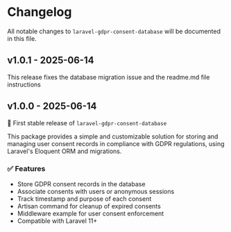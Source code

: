 # Changelog

All notable changes to `laravel-gdpr-consent-database` will be documented in this file.

## v1.0.1 - 2025-06-14

This release fixes the database migration issue and the readme.md file instructions

## v1.0.0 - 2025-06-14

🎉 First stable release of `laravel-gdpr-consent-database`

This package provides a simple and customizable solution for storing and managing user consent records in compliance with GDPR regulations, using Laravel's Eloquent ORM and migrations.

### ✅ Features

- Store GDPR consent records in the database
- Associate consents with users or anonymous sessions
- Track timestamp and purpose of each consent
- Artisan command for cleanup of expired consents
- Middleware example for user consent enforcement
- Compatible with Laravel 11+

